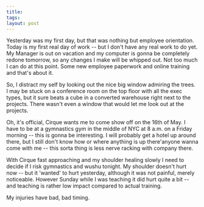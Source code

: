 ```yaml
---
title: 
tags: 
layout: post
---
```

Yesterday was my first day, but that was nothing but employee orientation.  Today is my first real day of work -- but I don't have any real work to do yet.  My Manager is out on vacation and my computer is gonna be completely redone tomorrow, so any changes I make will be whipped out.  Not too much I can do at this point.  Some new employee paperwork and online training and that's about it.



So, I distract my self by looking out the nice big window admiring the trees.  I may be stuck on a conference room on the top floor with all the exec types, but it sure beats a cube in a converted warehouse right next to the projects.  There wasn't even a window that would let me look out at the projects.



Oh, it's official, Cirque wants me to come show off on the 16th of May.  I have to be at a gymnastics gym in the middle of NYC at 8 a.m. on a Friday morning -- this is gonna be interesting.  I will probably get a hotel up around there, but I still don't know how or where anything is up there'anyone wanna come with me -- this sorta thing is less nerve racking with company there.  



With Cirque fast approaching and my shoulder healing slowly I need to decide if I risk gymnastics and wushu tonight.  My shoulder doesn't hurt now -- but it 'wanted' to hurt yesterday, although it was not painful, merely noticeable.  However Sunday while I was teaching it did hurt quite a bit -- and teaching is rather low impact compared to actual training.  



My injuries have bad, bad timing. 


